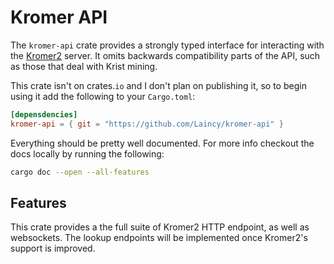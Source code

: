 # Kromer API

The `kromer-api` crate provides a strongly typed interface for interacting with the [Kromer2](https://github.com/ReconnectedCC/kromer2) server. It omits backwards compatibility parts of the API, such as those that deal with Krist mining.

This crate isn't on crates.`io` and I don't plan on publishing it, so to begin using it add the following to your `Cargo.toml`:

```toml
[depensdencies]
kromer-api = { git = "https://github.com/Laincy/kromer-api" }
```

Everything should be pretty well documented. For more info checkout the docs locally by running the following:

```bash
cargo doc --open --all-features
```

## Features

This crate provides a the full suite of Kromer2 HTTP endpoint, as well as websockets. The lookup endpoints will be implemented once Kromer2's support is improved.
